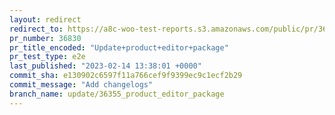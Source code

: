 ```yaml
---
layout: redirect
redirect_to: https://a8c-woo-test-reports.s3.amazonaws.com/public/pr/36830/e2e/index.html
pr_number: 36830
pr_title_encoded: "Update+product+editor+package"
pr_test_type: e2e
last_published: "2023-02-14 13:38:01 +0000"
commit_sha: e130902c6597f11a766cef9f9399ec9c1ecf2b29
commit_message: "Add changelogs"
branch_name: update/36355_product_editor_package
---
```

